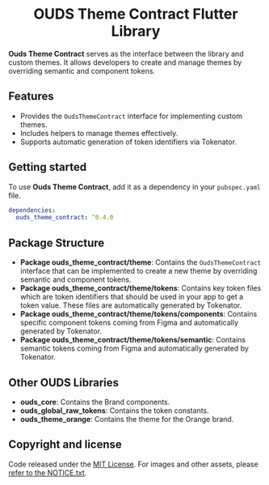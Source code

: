 <h1 align="center">OUDS Theme Contract Flutter Library</h1>

**Ouds Theme Contract** serves as the interface between the library and custom themes. It allows developers to create and manage themes by overriding semantic and component tokens.

## Features

- Provides the `OudsThemeContract` interface for implementing custom themes.
- Includes helpers to manage themes effectively.
- Supports automatic generation of token identifiers via Tokenator.

## Getting started

To use **Ouds Theme Contract**, add it as a dependency in your `pubspec.yaml` file.

```yaml
dependencies:
  ouds_theme_contract: ^0.4.0
```

## Package Structure

- **Package ouds_theme_contract/theme**: Contains the `OudsThemeContract` interface that can be implemented to create a new theme by overriding semantic and component tokens.
- **Package ouds_theme_contract/theme/tokens**: Contains key token files which are token identifiers that should be used in your app to get a token value. These files are automatically generated by Tokenator.
- **Package ouds_theme_contract/theme/tokens/components**: Contains specific component tokens coming from Figma and automatically generated by Tokenator.
- **Package ouds_theme_contract/theme/tokens/semantic**: Contains semantic tokens coming from Figma and automatically generated by Tokenator.

## Other OUDS Libraries

- **ouds_core**: Contains the Brand components.
- **ouds_global_raw_tokens**: Contains the token constants.
- **ouds_theme_orange**: Contains the theme for the Orange brand.

## Copyright and license

Code released under the [MIT License](https://github.com/Orange-OpenSource/ouds-flutter/blob/develop/LICENSE).
For images and other assets, please [refer to the NOTICE.txt](https://github.com/Orange-OpenSource/ouds-flutter/blob/develop/NOTICE.txt).

